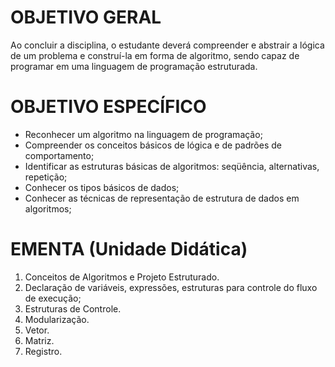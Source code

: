 # OBJETIVO GERAL
Ao concluir a disciplina, o estudante deverá compreender e abstrair a lógica de um problema e construí-la em forma de algoritmo, sendo capaz de programar em uma linguagem de programação estruturada.

# OBJETIVO ESPECÍFICO
- Reconhecer um algoritmo na linguagem de programação;
- Compreender os conceitos básicos de lógica e de padrões de comportamento;
- Identificar as estruturas básicas de algoritmos: seqüência, alternativas, repetição;
- Conhecer os tipos básicos de dados;
- Conhecer as técnicas de representação de estrutura de dados em algoritmos;

# EMENTA (Unidade Didática)
1. Conceitos de Algoritmos e Projeto Estruturado.
2. Declaração de variáveis, expressões, estruturas para controle do fluxo de execução;
3. Estruturas de Controle.
4. Modularização.
5. Vetor.
6. Matriz.
7. Registro.
